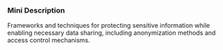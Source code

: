 ### Mini Description

Frameworks and techniques for protecting sensitive information while enabling necessary data sharing, including anonymization methods and access control mechanisms.
